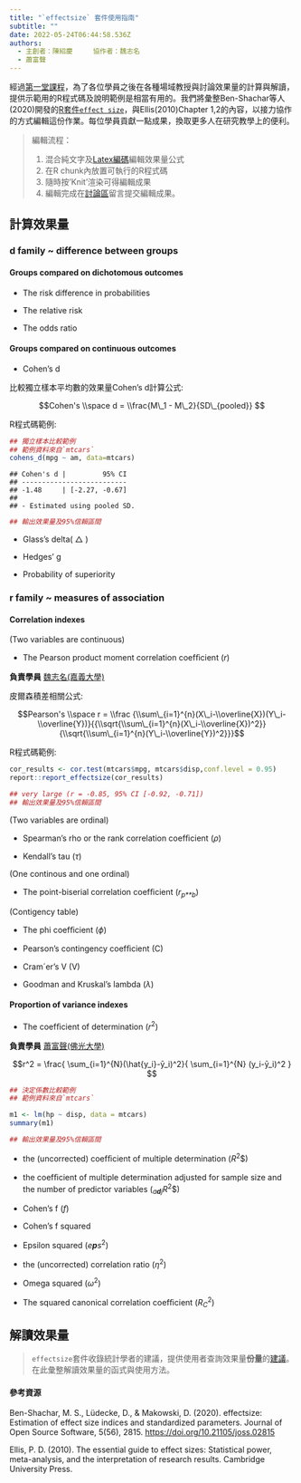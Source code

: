 ```yaml
---
title: "`effectsize` 套件使用指南"
subtitle: ""
date: 2022-05-24T06:44:58.536Z
authors:
  - 主創者：陳紹慶     協作者：魏志名
  - 蕭富聲
---
```

經過[第一堂課程](https://rstat-project.github.io/seed_courses/Lecture01.html#/)，為了各位學員之後在各種場域教授與討論效果量的計算與解讀，提供示範用的R程式碼及說明範例是相當有用的。我們將彙整Ben-Shachar等人(2020)開發的[R套件`effect size`](https://easystats.github.io/effectsize/index.html)，與Ellis(2010)Chapter
1,2的內容，以接力協作的方式編輯這份作業。每位學員貢獻一點成果，換取更多人在研究教學上的便利。

> 編輯流程：<br>
>1. 混合純文字及[Latex編碼](http://tug.ctan.org/info/latex-refsheet/LaTeX_RefSheet.pdf)編輯效果量公式<br>
> 2. 在R chunk內放置可執行的R程式碼<br> 
> 3. 隨時按’Knit’渲染可得編輯成果<br> 
> 4. 編輯完成在[討論區](https://github.com/Rstat-project/seed_courses/discussions)留言提交編輯成果。

## 計算效果量

### d family ~ difference between groups

#### Groups compared on dichotomous outcomes

-   The risk difference in probabilities

-   The relative risk

-   The odds ratio

#### Groups compared on continuous outcomes

-   Cohen’s d

比較獨立樣本平均數的效果量Cohen’s d計算公式:

$$Cohen's \\space d = \\frac{M\_1 - M\_2}{SD\_{pooled}} $$

R程式碼範例:<br/>

``` r
## 獨立樣本比較範例
## 範例資料來自`mtcars`
cohens_d(mpg ~ am, data=mtcars)
```

    ## Cohen's d |         95% CI
    ## --------------------------
    ## -1.48     | [-2.27, -0.67]
    ## 
    ## - Estimated using pooled SD.

``` r
## 輸出效果量及95%信賴區間
```

-   Glass’s delta( △ )

-   Hedges’ g

-   Probability of superiority

### r family ~ measures of association

#### Correlation indexes

(Two variables are continuous)

-   The Pearson product moment correlation coefﬁcient (*r*)

**負責學員** [魏志名(嘉義大學)](https://github.com/Wei1108)

皮爾森積差相關公式:<br/>

$$Pearson's \\space r = \\frac {\\sum\_{i=1}^{n}(X\_i-\\overline{X})(Y\_i-\\overline{Y})}{{\\sqrt{\\sum\_{i=1}^{n}(X\_i-\\overline{X})^2}}{\\sqrt{\\sum\_{i=1}^{n}(Y\_i-\\overline{Y})^2}}}$$

R程式碼範例:<br/>

``` r
cor_results <- cor.test(mtcars$mpg, mtcars$disp,conf.level = 0.95) 
report::report_effectsize(cor_results)

## very large (r = -0.85, 95% CI [-0.92, -0.71])
## 輸出效果量及95%信賴區間
```

(Two variables are ordinal)

-   Spearman’s rho or the rank correlation coefﬁcient (*ρ*)

-   Kendall’s tau (*τ*)

(One continous and one ordinal)

-   The point-biserial correlation coefﬁcient (*r*<sub>*p**b*</sub>)

(Contigency table)

-   The phi coefﬁcient (*ϕ*)

-   Pearson’s contingency coefﬁcient (C)

-   Cram´er’s V (V)

-   Goodman and Kruskal’s lambda (*λ*)

#### Proportion of variance indexes

-   The coefﬁcient of determination (*r*<sup>2</sup>)

**負責學員** [蕭富聲(佛光大學)](https://github.com/FGU-Xiao)

$$r^2 = \frac{ \sum_{i=1}^{N}(\hat{y_i}-ȳ_i)^2}{ \sum_{i=1}^{N} (y_i-ȳ_i)^2 } $$

``` r 
## 決定係數比較範例
## 範例資料來自`mtcars`

m1 <- lm(hp ~ disp, data = mtcars)
summary(m1)

## 輸出效果量及95%信賴區間
```

-   the (uncorrected) coefﬁcient of multiple determination
    (*R*<sup>2</sup>$)

-   the coefﬁcient of multiple determination adjusted for sample size
    and the number of predictor variables
    (<sub>*a**d**j*</sub>*R*<sup>2</sup>$)

-   Cohen’s f (*f*)

-   Cohen’s f squared

-   Epsilon squared (*e**p**s*<sup>2</sup>)

-   the (uncorrected) correlation ratio (*η*<sup>2</sup>)

-   Omega squared (*ω*<sup>2</sup>)

-   The squared canonical correlation coefﬁcient
    (*R*<sub>*C*</sub><sup>2</sup>)

## 解讀效果量

> `effectsize`套件收錄統計學者的建議，提供使用者查詢效果量**份量**的[建議](https://easystats.github.io/effectsize/articles/interpret.html)。在此彙整解讀效果量的函式與使用方法。

#### 參考資源

Ben-Shachar, M. S., Lüdecke, D., & Makowski, D. (2020). effectsize:
Estimation of effect size indices and standardized parameters. Journal
of Open Source Software, 5(56), 2815.
<https://doi.org/10.21105/joss.02815>

Ellis, P. D. (2010). The essential guide to effect sizes: Statistical
power, meta-analysis, and the interpretation of research results.
Cambridge University Press.
